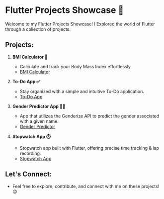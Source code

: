 # Flutter Projects Showcase 🚀

Welcome to my Flutter Projects Showcase! I Explored the world of Flutter through a collection of projects.

## Projects:

1. **BMI Calculator 🧮**
   - Calculate and track your Body Mass Index effortlessly.
   - [BMI Calculator](https://github.com/dhara-maru/BMI-Calculator-Flutter)

2. **To-Do App ✅**
   - Stay organized with a simple and intuitive To-Do application.
   - [To-Do App](https://github.com/dhara-maru/My-To-Do-App-Flutter)

3. **Gender Predictor App 🧒🏻**
   - App that utilizes the Genderize API to predict the gender associated with a given name.
   - [Gender Predictor](https://github.com/dhara-maru/Gender-Predictor-Flutter)

4. **Stopwatch App ⏱️**
   - Stopwatch app built with Flutter, offering precise time tracking & lap recording.
   - [Stopwatch App](https://github.com/dhara-maru/StopWatch-App-Flutter)
  
## Let's Connect:
   - Feel free to explore, contribute, and connect with me on these projects! 😊
